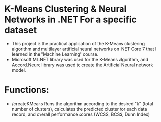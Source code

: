 # K-Means Clustering & Neural Networks in .NET For a specific dataset
* This project is the practical application of the K-Means clustering algorithm and multilayer artificial neural networks on .NET Core 7 that I learned in the "Machine Learning" course.
* Microsoft ML.NET library was used for the K-Means algorithm, and Accord.Neuro library was used to create the Artificial Neural network model.
# Functions:
* /createKMeans
  Runs the algorithm according to the desired "k" (total number of clusters), calculates the predicted cluster for each data record, and overall performance scores (WCSS, BCSS, Dunn Index) 
